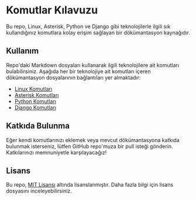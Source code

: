 # Komutlar Kılavuzu

Bu repo, Linux, Asterisk, Python ve Django gibi teknolojilerle ilgili sık kullandığınız komutlara kolay erişim sağlayan bir dökümantasyon kaynağıdır.

## Kullanım

Repo'daki Markdown dosyaları kullanarak ilgili teknolojilere ait komutları bulabilirsiniz. Aşağıda her bir teknolojiye ait komutları içeren dökümantasyon dosyalarının bağlantıları yer almaktadır:

- [Linux Komutları](linux.md)
- [Asterisk Komutları](asterisk.md)
- [Python Komutları](python.md)
- [Django Komutları](django.md)

## Katkıda Bulunma

Eğer kendi komutlarınızı eklemek veya mevcut dökümantasyona katkıda bulunmak isterseniz, lütfen GitHub repo'muza bir pull isteği gönderin. Katkılarınızı memnuniyetle karşılayacağız!

## Lisans

Bu repo, [MIT Lisansı](LICENSE) altında lisanslanmıştır. Daha fazla bilgi için lisans dosyasını inceleyebilirsiniz.


